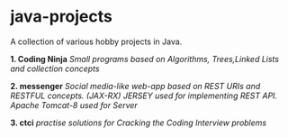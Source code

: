 # java-projects
A collection of various hobby projects in Java.

**1. Coding Ninja**
*Small programs based on Algorithms, Trees,Linked Lists and collection concepts*

**2. messenger**
*Social media-like web-app based on REST URIs and RESTFUL concepts. (JAX-RX) JERSEY used for implementing REST API. Apache Tomcat-8 used for Server*

**3. ctci**
*practise solutions for Cracking the Coding Interview problems*
